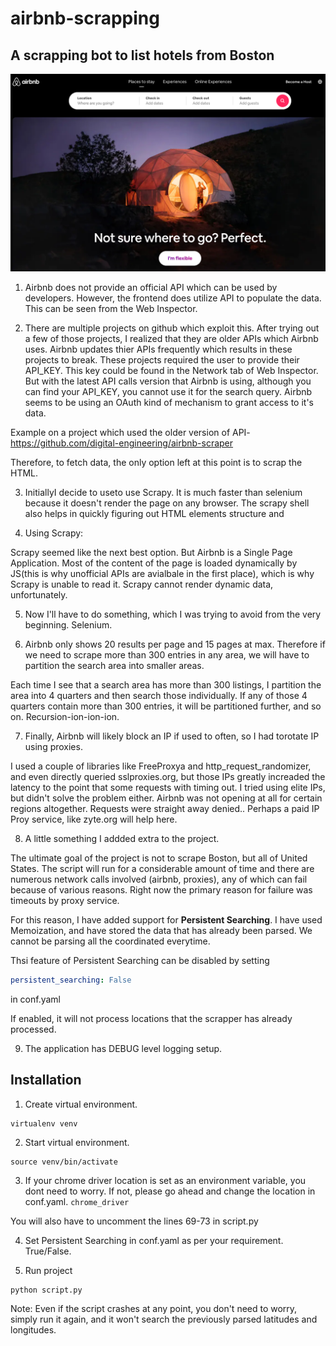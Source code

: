 # airbnb-scrapping
## A scrapping bot to list hotels from Boston


![Test Image](/images/airbnb_home.png)

1. Airbnb does not provide an official API which can be used by developers. However, the frontend does utilize API to populate the data. This can be seen from the Web Inspector.


2. There are multiple projects on github which exploit this. After trying out a few of those projects, I realized that they are older APIs which Airbnb uses. Airbnb updates thier APIs frequently which results in these projects to break. These projects required the user to provide their API_KEY. This key could be found in the Network tab of Web Inspector. But with the latest API calls version that Airbnb is using, although you can find your API_KEY, you cannot use it for the search query. Airbnb seems to be using an OAuth kind of mechanism to grant access to it's data.

Example on a project which used the older version of API- https://github.com/digital-engineering/airbnb-scraper

Therefore, to fetch data, the only option left at this point is to scrap the HTML.


3. InitiallyI decide to useto use Scrapy. It is much faster than selenium because it doesn't render the page on any browser. The scrapy shell also helps in quickly figuring out HTML elements structure and 


4. Using Scrapy:

Scrapy seemed like the next best option. But Airbnb is a Single Page Application. Most of the content of the page is loaded dynamically by JS(this is why unofficial APIs are avialbale in the first place), which is why Scrapy is unable to read it. Scrapy cannot render dynamic data, unfortunately.


5. Now I'll have to do something, which I was trying to avoid from the very beginning.
Selenium.


6. Airbnb only shows 20 results per page and 15 pages at max. Therefore if we need to scrape more than 300 entries in any area, we will have to partition the search area into smaller areas.

Each time I see that a search area has more than 300 listings, I partition the area into 4 quarters and then search those individually. If any of those 4 quarters contain more than 300 entries, it will be partitioned further, and so on. Recursion-ion-ion-ion.


7. Finally, Airbnb will likely block an IP if used to often, so I had torotate IP using proxies. 

I used a couple of libraries like FreeProxya and http_request_randomizer, and even directly queried sslproxies.org, but those IPs greatly increaded the latency to the point that some requests with timing out. I tried using elite IPs, but didn't solve the problem either.  Airbnb was not opening at all for certain regions altogether. Requests were straight away denied.. 
Perhaps a paid IP Proy service, like zyte.org will help here.


8. A little something I addded extra to the project.

The ultimate goal of the project is not to scrape Boston, but all of United States. The script will run for a considerable amount of time and there are numerous network calls involved (airbnb, proxies), any of which can fail because of various reasons.
Right now the primary reason for failure was timeouts by proxy service.

For this reason, I have added support for **Persistent Searching**. 
I have used Memoization, and have stored the data that has already been parsed. We cannot be parsing all the coordinated everytime. 

Thsi feature of Persistent Searching can be disabled by setting

```yaml
persistent_searching: False
```
in conf.yaml

If enabled, it will not process locations that the scrapper has already processed.


9. The application has DEBUG level logging setup.


## Installation

1. Create virtual environment.
```shell
virtualenv venv
```
2. Start virtual environment.
```Shell
source venv/bin/activate
```
3. If your chrome driver location is set as an environment variable, you dont need to worry.
If not, please go ahead and change the location in conf.yaml.
`chrome_driver`

You will also have to uncomment the lines 69-73 in script.py

4. Set Persistent Searching in conf.yaml as per your requirement. True/False.

5. Run project
```Shell
python script.py

```


Note: Even if the script crashes at any point, you don't need to worry, simply run it again, and it won't search the previously parsed latitudes and longitudes.
